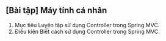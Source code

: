 ## [Bài tập] Máy tính cá nhân 
1. Mục tiêu
Luyện tập sử dụng Controller trong Spring MVC.
2. Điều kiện
Biết cách sử dụng Controller trong Spring MVC.
